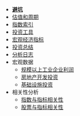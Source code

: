 * **[避坑](/)**
* [估值和周期](est-circles)
* [指数索引](main-indices)
* [投资工具](tools)
* [宏观经济指标](big-env)
* [投资总结](invest-summary)
* [分析日志](analyze-log/index)
* 宏观数据
  * [规模以上工业企业利润](macro/industry-profit/index)
  * [房地产开发投资](macro/real-estate/index)
  * [基础设施投资](macro/base-infras-invest/index)
* 相关性分析
  * [指数与指标相关性](price-co-coef/indices)
  * [股票与指标相关性](price-co-coef/stocks)